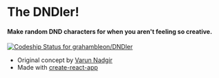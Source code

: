 # The DNDler!

#### Make random DND characters for when you aren't feeling so creative.
[![Codeship Status for grahambleon/DNDler](https://app.codeship.com/projects/49e82530-3286-0137-a233-12636fed10ce/status?branch=master)](https://app.codeship.com/projects/332191)

* Original concept by [Varun Nadgir](https://github.com/vanadgir)
* Made with [create-react-app](https://github.com/facebook/create-react-app)
